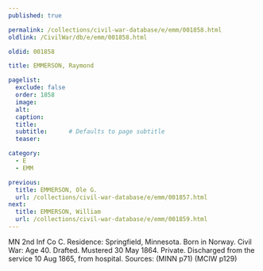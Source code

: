 ```yaml
---
published: true

permalink: /collections/civil-war-database/e/emm/001858.html
oldlink: /CivilWar/db/e/emm/001858.html

oldid: 001858

title: EMMERSON, Raymond

pagelist:
  exclude: false
  order: 1858
  image: 
  alt:
  caption:
  title:
  subtitle:      # Defaults to page subtitle
  teaser:

category: 
  - E 
  - EMM

previous:
  title: EMMERSON, Ole G.
  url: /collections/civil-war-database/e/emm/001857.html  
next:
  title: EMMERSON, William
  url: /collections/civil-war-database/e/emm/001859.html   
---
```

MN 2nd Inf Co C. Residence: Springfield, Minnesota. Born in Norway. Civil War: Age 40. Drafted. Mustered 30 May 1864. Private. Discharged from the service 10 Aug 1865, from hospital. Sources: (MINN p71) (MCIW p129)